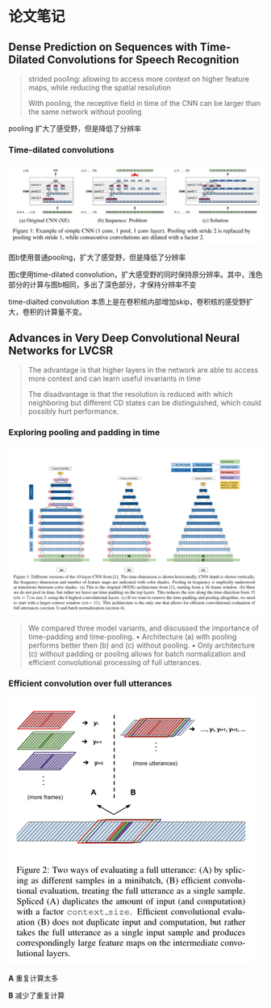 # 论文笔记

## Dense Prediction on Sequences with Time-Dilated Convolutions for Speech Recognition

> strided pooling: allowing to access more context on higher feature maps, while reducing the spatial resolution
>
> With pooling, the receptive field in time of the CNN can be larger than the same network without pooling

pooling 扩大了感受野，但是降低了分辨率

### Time-dilated convolutions

![](https://raw.githubusercontent.com/nuaalixu/picBed/master/PicGo/time-dilated%20convolution.png)

图b使用普通pooling，扩大了感受野，但是降低了分辨率

图c使用time-dilated convolution，扩大感受野的同时保持原分辨率。其中，浅色部分的计算与图b相同，多出了深色部分，才保持分辨率不变

time-dialted convolution 本质上是在卷积核内部增加skip，卷积核的感受野扩大，卷积的计算量不变。

## Advances in Very Deep Convolutional Neural Networks for LVCSR

> The advantage is that higher layers in the network are able to access more context and can learn useful invariants in time
>
> The disadvantage is that the resolution is reduced with which neighboring but different CD states can be distinguished, which could possibly hurt performance.

### Exploring pooling and padding in time

![](https://raw.githubusercontent.com/nuaalixu/picBed/master/PicGo/different%20versions%20of%20the%2010-layers%20CNN.png)

>  We compared three model variants, and discussed the importance of time-padding and time-pooling.
> • Architecture (a) with pooling performs better then (b) and (c) without pooling.
> • Only architecture (c) without padding or pooling allows for batch normalization and efficient convolutional processing of full utterances.

### Efficient convolution over full utterances

![](https://raw.githubusercontent.com/nuaalixu/picBed/master/PicGo/two%20ways%20of%20evaluatiing%20a%20full%20utterance.png)

**A** 重复计算太多

**B** 减少了重复计算